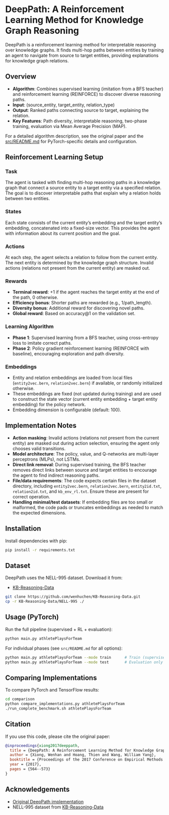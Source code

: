 # DeepPath: A Reinforcement Learning Method for Knowledge Graph Reasoning

DeepPath is a reinforcement learning method for interpretable reasoning over knowledge graphs. It finds multi-hop paths between entities by training an agent to navigate from source to target entities, providing explanations for knowledge graph relations.

## Overview

- **Algorithm**: Combines supervised learning (imitation from a BFS teacher) and reinforcement learning (REINFORCE) to discover diverse reasoning paths.
- **Input**: (source_entity, target_entity, relation_type)
- **Output**: Ranked paths connecting source to target, explaining the relation.
- **Key Features**: Path diversity, interpretable reasoning, two-phase training, evaluation via Mean Average Precision (MAP).

For a detailed algorithm description, see the original paper and the [src/README.md](src/README.md) for PyTorch-specific details and configuration.

## Reinforcement Learning Setup

### Task
The agent is tasked with finding multi-hop reasoning paths in a knowledge graph that connect a source entity to a target entity via a specified relation. The goal is to discover interpretable paths that explain why a relation holds between two entities.

### States
Each state consists of the current entity’s embedding and the target entity’s embedding, concatenated into a fixed-size vector. This provides the agent with information about its current position and the goal.

### Actions
At each step, the agent selects a relation to follow from the current entity. The next entity is determined by the knowledge graph structure. Invalid actions (relations not present from the current entity) are masked out.

### Rewards
- **Terminal reward**: +1 if the agent reaches the target entity at the end of the path, 0 otherwise.
- **Efficiency bonus**: Shorter paths are rewarded (e.g., 1/path_length).
- **Diversity bonus**: Additional reward for discovering novel paths.
- **Global reward**: Based on accuracy@1 on the validation set.

### Learning Algorithm
- **Phase 1**: Supervised learning from a BFS teacher, using cross-entropy loss to imitate correct paths.
- **Phase 2**: Policy gradient reinforcement learning (REINFORCE with baseline), encouraging exploration and path diversity.

### Embeddings
- Entity and relation embeddings are loaded from local files (`entity2vec.bern`, `relation2vec.bern`) if available, or randomly initialized otherwise.
- These embeddings are fixed (not updated during training) and are used to construct the state vector (current entity embedding + target entity embedding) for the policy network.
- Embedding dimension is configurable (default: 100).

## Implementation Notes

- **Action masking**: Invalid actions (relations not present from the current entity) are masked out during action selection, ensuring the agent only chooses valid transitions.
- **Model architecture**: The policy, value, and Q-networks are multi-layer perceptrons (MLPs), not LSTMs.
- **Direct link removal**: During supervised training, the BFS teacher removes direct links between source and target entities to encourage the agent to find indirect reasoning paths.
- **File/data requirements**: The code expects certain files in the dataset directory, including `entity2vec.bern`, `relation2vec.bern`, `entity2id.txt`, `relation2id.txt`, and `kb_env_rl.txt`. Ensure these are present for correct operation.
- **Handling minimal/test datasets**: If embedding files are too small or malformed, the code pads or truncates embeddings as needed to match the expected dimensions.

## Installation

Install dependencies with pip:

```bash
pip install -r requirements.txt
```

## Dataset

DeepPath uses the NELL-995 dataset. Download it from:
- [KB-Reasoning-Data](https://github.com/wenhuchen/KB-Reasoning-Data)

```bash
git clone https://github.com/wenhuchen/KB-Reasoning-Data.git
cp -r KB-Reasoning-Data/NELL-995 ./
```

## Usage (PyTorch)

Run the full pipeline (supervised + RL + evaluation):

```bash
python main.py athletePlaysForTeam
```

For individual phases (see `src/README.md` for all options):

```bash
python main.py athletePlaysForTeam --mode train      # Train (supervised + RL)
python main.py athletePlaysForTeam --mode test       # Evaluation only
```

## Comparing Implementations

To compare PyTorch and TensorFlow results:

```bash
cd comparison
python compare_implementations.py athletePlaysForTeam
./run_complete_benchmark.sh athletePlaysForTeam
```

## Citation

If you use this code, please cite the original paper:

```bibtex
@inproceedings{xiong2017deeppath,
  title = {DeepPath: A Reinforcement Learning Method for Knowledge Graph Reasoning},
  author = {Xiong, Wenhan and Hoang, Thien and Wang, William Yang},
  booktitle = {Proceedings of the 2017 Conference on Empirical Methods in Natural Language Processing (EMNLP)},
  year = {2017},
  pages = {564--573}
}
```

## Acknowledgements

- [Original DeepPath implementation](https://github.com/xwhan/DeepPath)
- NELL-995 dataset from [KB-Reasoning-Data](https://github.com/wenhuchen/KB-Reasoning-Data)
